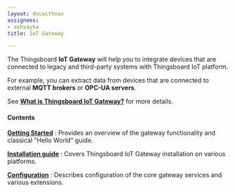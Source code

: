 ```yaml
---
layout: docwithnav
assignees:
- ashvayka
title: IoT Gateway

---
```


The Thingsboard **IoT Gateway** will help you to integrate devices that are connected to legacy and third-party systems with Thingsboard IoT platform.

For example, you can extract data from devices that are connected to external **MQTT brokers** or **OPC-UA servers**.
 
See [**What is Thingsboard IoT Gateway?**](/docs/iot-gateway/what-is-iot-gateway/) for more details. 

#### Contents

[**Getting Started**](/docs/iot-gateway/getting-started)
: Provides an overview of the gateway functionality and classical "Hello World" guide.

[**Installation guide**](/docs/iot-gateway/installation/)
: Covers Thingsboard IoT Gateway installation on various platforms.

[**Configuration**](/docs/iot-gateway/configuration/)
: Describes configuration of the core gateway services and various extensions. 
